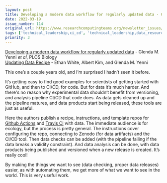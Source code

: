 ```yaml
---
layout: post
title: Developing a modern data workflow for regularly updated data - Glenda M. Yenni *et al*, PLOS Biology<br>
date: 2022-03-19
issue_number: 114
original_url: https://www.researchcomputingteams.org/newsletter_issues/0114
tags: ['technical_leadership,ci_cd', 'technical_leadership,data_resources']
priority: 3
---
```


<!-- markdownlint-disable MD033 -->
<!-- markdownlint-disable MD041 -->
<!-- markdownlint-disable MD049 -->

[Developing a modern data workflow for regularly updated data](https://journals.plos.org/plosbiology/article?id=10.1371/journal.pbio.3000125) - Glenda M. Yenni *et al*, PLOS Biology<br>
[Updating Data Recipe](https://www.updatingdata.org) - Ethan White, Albert Kim, and Glenda M. Yenni

This one’s a couple years old, and I’m surprised I hadn’t seen it before.

It’s getting easy to find good examples for scientists of getting started
with GitHub, and then to CI/CD, for code.  But for data it’s much harder.
And there's no reason why experimental data shouldn’t benefit from versioning,
and analysis pipeline CI/CD that code does.  As data gets cleaned up and the
pipeline matures, and data products start being released, these tools are
just as useful.

Here the authors publish a recipe, instructions, and template repos for [Github Actions](https://github.com/weecology/livedat) and [Travis CI](https://github.com/weecology/livedat) with data.  The immediate audience is for ecology, but the process is pretty general.  The instructions cover configuring the repo, connecting to Zenodo (for data artifacts) and the CI/CD tool.  Then data checks can be added (with the pipeline failing if the data breaks a validity constraint).  And data analysis can be done, with data products being published and versioned when a new release is created.  It’s really cool!

By making the things we want to see (data checking, proper data releases)
easier, as with automating them, we get more of what we want to see in the
world.  This is very useful work.
